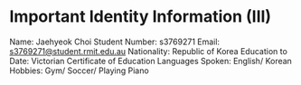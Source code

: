 # Important Identity Information (III)

Name: Jaehyeok Choi
Student Number: s3769271
Email: s3769271@student.rmit.edu.au
Nationality: Republic of Korea
Education to Date: Victorian Certificate of Education
Languages Spoken: English/ Korean
Hobbies: Gym/ Soccer/ Playing Piano 




